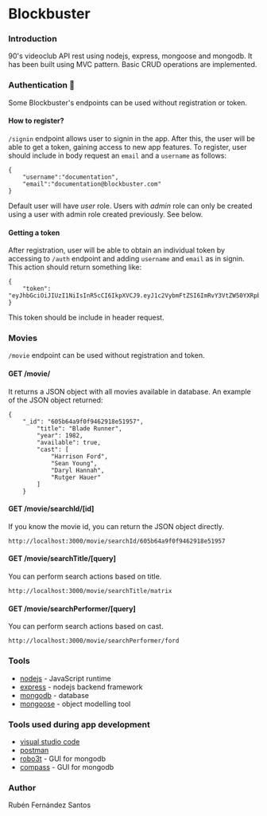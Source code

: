 # Blockbuster

### Introduction

90's videoclub API rest using nodejs, express, mongoose and mongodb. It has been built using MVC pattern. Basic CRUD operations are implemented.

### Authentication :key:

Some Blockbuster's endpoints can be used without registration or token.

#### How to register?

`/signin` endpoint allows user to signin in the app. After this, the user will be able to get a token, gaining access to new app features.
To register, user should include in body request an `email` and a `username` as follows:

```
{
    "username":"documentation",
    "email":"documentation@blockbuster.com"
}
```

Default user will have _user_ role. Users with _admin_ role can only be created using a user with admin role created previously. See below.

#### Getting a token

After registration, user will be able to obtain an individual token by accessing to `/auth` endpoint and adding `username` and `email` as in signin. This action should return something like:

```
{
    "token": "eyJhbGciOiJIUzI1NiIsInR5cCI6IkpXVCJ9.eyJ1c2VybmFtZSI6ImRvY3VtZW50YXRpb24iLCJlbWFpbCI6ImRvY3VtZW50YXRpb25AYmxvY2tidXN0ZXIuY29tIiwiaWF0IjoxNjE3MTAwMjg0fQ.lBiH9zM3wdP4BgiFQxKOZcW43p4Tm3NySRwjy_ULjlc"
}
```

This token should be include in header request.

### Movies

`/movie` endpoint can be used without registration and token.

#### GET /movie/

It returns a JSON object with all movies available in database. An example of the JSON object returned:

```
{
    "_id": "605b64a9f0f9462918e51957",
        "title": "Blade Runner",
        "year": 1982,
        "available": true,
        "cast": [
            "Harrison Ford",
            "Sean Young",
            "Daryl Hannah",
            "Rutger Hauer"
        ]
    }
```

#### GET /movie/searchId/[id]

If you know the movie id, you can return the JSON object directly.

```
http://localhost:3000/movie/searchId/605b64a9f0f9462918e51957
```

#### GET /movie/searchTitle/[query]

You can perform search actions based on title.

```
http://localhost:3000/movie/searchTitle/matrix
```

#### GET /movie/searchPerformer/[query]

You can perform search actions based on cast.

```
http://localhost:3000/movie/searchPerformer/ford
```

### Tools

- [nodejs](https://nodejs.org/en/) - JavaScript runtime
- [express](http://expressjs.com/) - nodejs backend framework
- [mongodb](https://www.mongodb.com/) - database
- [mongoose](https://mongoosejs.com/) - object modelling tool

### Tools used during app development

- [visual studio code](https://code.visualstudio.com/)
- [postman](https://www.postman.com/)
- [robo3t](https://robomongo.org/) - GUI for mongodb
- [compass](https://www.mongodb.com/products/compass) - GUI for mongodb

### Author

Rubén Fernández Santos

```

```

